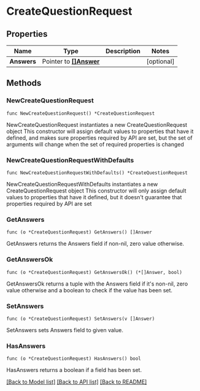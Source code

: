 # CreateQuestionRequest

## Properties

Name | Type | Description | Notes
------------ | ------------- | ------------- | -------------
**Answers** | Pointer to [**[]Answer**](Answer.md) |  | [optional] 

## Methods

### NewCreateQuestionRequest

`func NewCreateQuestionRequest() *CreateQuestionRequest`

NewCreateQuestionRequest instantiates a new CreateQuestionRequest object
This constructor will assign default values to properties that have it defined,
and makes sure properties required by API are set, but the set of arguments
will change when the set of required properties is changed

### NewCreateQuestionRequestWithDefaults

`func NewCreateQuestionRequestWithDefaults() *CreateQuestionRequest`

NewCreateQuestionRequestWithDefaults instantiates a new CreateQuestionRequest object
This constructor will only assign default values to properties that have it defined,
but it doesn't guarantee that properties required by API are set

### GetAnswers

`func (o *CreateQuestionRequest) GetAnswers() []Answer`

GetAnswers returns the Answers field if non-nil, zero value otherwise.

### GetAnswersOk

`func (o *CreateQuestionRequest) GetAnswersOk() (*[]Answer, bool)`

GetAnswersOk returns a tuple with the Answers field if it's non-nil, zero value otherwise
and a boolean to check if the value has been set.

### SetAnswers

`func (o *CreateQuestionRequest) SetAnswers(v []Answer)`

SetAnswers sets Answers field to given value.

### HasAnswers

`func (o *CreateQuestionRequest) HasAnswers() bool`

HasAnswers returns a boolean if a field has been set.


[[Back to Model list]](../README.md#documentation-for-models) [[Back to API list]](../README.md#documentation-for-api-endpoints) [[Back to README]](../README.md)


